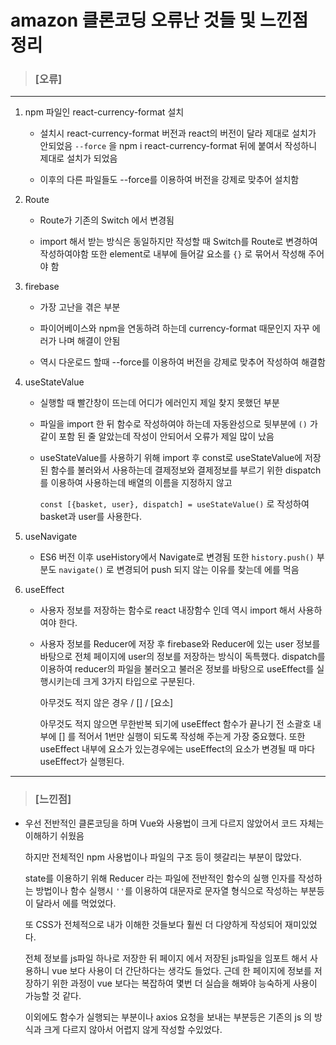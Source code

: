 # amazon  클론코딩 오류난 것들 및 느낀점 정리

> ### [오류]

---

1. npm 파일인 react-currency-format 설치
   
   - 설치시 react-currency-format 버전과 react의 버전이 달라 제대로 설치가 안되었음 `--force` 을 npm i react-currency-format 뒤에 붙여서 작성하니 제대로 설치가 되었음
   
   - 이후의 다른 파일들도 --force를 이용하여 버전을 강제로 맞추어 설치함

2. Route 
   
   - Route가 기존의 Switch 에서 변경됨
   
   - import 해서 받는 방식은 동일하지만 작성할 때 Switch를 Route로 변경하여 작성하여야함 또한 element로 내부에 들어갈 요소를 `{}` 로 묶어서 작성해 주어야 함

3. firebase
   
   - 가장 고난을 겪은 부분
   
   - 파이어베이스와 npm을 연동하려 하는데 currency-format 때문인지 자꾸 에러가 나며 해결이 안됨
   
   - 역시 다운로드 할때 --force를 이용하여 버전을 강제로 맞추어 작성하여 해결함

4. useStateValue
   
   - 실행할 때 빨간창이 뜨는데 어디가 에러인지 제일 찾지 못했던 부분
   
   - 파일을 import 한 뒤 함수로 작성하여야 하는데 자동완성으로 뒷부분에 `()` 가 같이 포함 된 줄 알았는데 작성이 안되어서 오류가 제일 많이 났음
   
   - useStateValue를 사용하기 위해 import 후 const로 useStateValue에 저장 된 함수를 불러와서 사용하는데 결제정보와 결제정보를 부르기 위한 dispatch를 이용하여 사용하는데 배열의 이름을 지정하지 않고
     
     `const [{basket, user}, dispatch] = useStateValue()` 로 작성하여 basket과 user를 사용한다.

5. useNavigate
   
   - ES6 버전 이후 useHistory에서 Navigate로 변경됨 또한 `history.push()` 부분도 `navigate()` 로 변경되어 push 되지 않는 이유를 찾는데 에를 먹음

6. useEffect
   
   - 사용자 정보를 저장하는 함수로 react 내장함수 인데 역시 import 해서 사용하여야 한다.
   
   - 사용자 정보를 Reducer에 저장 후 firebase와 Reducer에 있는 user 정보를 바탕으로 전체 페이지에 user의 정보를 저장하는 방식이 독특했다. dispatch를 이용하여 reducer의 파일을 불러오고 불러온 정보를 바탕으로 useEffect를 실행시키는데 크게 3가지 타입으로 구분된다.
     
     아무것도 적지 않은 경우 / [] / [요소]
     
     아무것도 적지 않으면 무한반복 되기에 useEffect 함수가 끝나기 전 소괄호 내부에 [] 를 적어서 1번만 실행이 되도록 작성해 주는게 가장 중요했다. 또한 useEffect 내부에 요소가 있는경우에는 useEffect의 요소가 변경될 때 마다 useEffect가 실행된다.

---

> ### [느낀점]

- 우선 전반적인 클론코딩을 하며 Vue와 사용법이 크게 다르지 않았어서 코드 자체는 이해하기 쉬웠음
  
  하지만 전체적인 npm 사용법이나 파일의 구조 등이 헷갈리는 부분이 많았다.
  
  state를 이용하기 위해 Reducer 라는 파일에 전반적인 함수의 실행 인자를 작성하는 방법이나 함수 실행시 `''`를 이용하여 대문자로 문자열 형식으로 작성하는 부분등이 달라서 에를 먹었었다.
  
  또 CSS가 전체적으로 내가 이해한 것들보다 훨씬 더 다양하게 작성되어 재미있었다.
  
  전체 정보를 js파일 하나로 저장한 뒤 페이지 에서 저장된 js파일을 임포트 해서 사용하니 vue 보다 사용이 더 간단하다는 생각도 들었다. 근데 한 페이지에 정보를 저장하기 위한 과정이 vue 보다는 복잡하여 몇번 더 실습을 해봐야 능숙하게 사용이 가능할 것 같다.
  
  이외에도 함수가 실행되는 부분이나 axios 요청을 보내는 부분등은 기존의 js 의 방식과 크게 다르지 않아서 어렵지 않게 작성할 수있었다.













